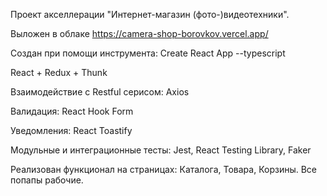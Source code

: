 Проект акселлерации "Интернет-магазин (фото-)видеотехники".

Выложен в облаке https://camera-shop-borovkov.vercel.app/

Создан при помощи инструмента: Create React App --typescript

React + Redux + Thunk

Взаимодействие с Restful серисом: Axios

Валидация: React Hook Form

Уведомления: React Toastify

Модульные и интеграционные тесты: Jest, React Testing Library, Faker

Реализован функционал на страницах: Каталога, Товара, Корзины. Все попапы рабочие.
